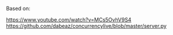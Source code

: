 Based on:

https://www.youtube.com/watch?v=MCs5OvhV9S4
https://github.com/dabeaz/concurrencylive/blob/master/server.py
